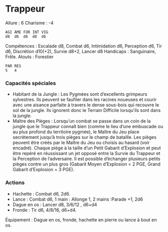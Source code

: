 # Trappeur

Allure : 6
Charisme : -4

	AGI	ÂME	FOR	INT	VIG
	d8	d6	d6	d8	d6

Compétences : Escalade d8, Combat d6, Intimidation d6, Perception d6, Tir d6, Discrétion d10(+2), Survie d8+2, Lancer d8
Handicaps : Sanguinaire, Frêle.
Atouts : Forestier

	PAR	RES
	5	4

### Capacités spéciales
- Habitant de la Jungle : Les Pygmées sont d’excellents grimpeurs sylvestres. Ils peuvent se faufiler dans les racines noueuses et courir avec une aisance parfaite à travers le dense sous-bois qui recouvre le sol de la jungle. Ils ignorent donc le Terrain Difficile lorsqu’ils sont dans la jungle.
- Maître des Pièges : Lorsqu’un combat se passe dans un coin de la jungle que le Trappeur connaît bien (comme le lieu d’une embuscade ou au plus profond du territoire pygmée), le Maître du Jeu place secrètement jusqu’à trois pièges sur le champ de bataille. Les pièges peuvent être créés par le Maître du Jeu ou choisis au hasard (voir encadré). Chaque piège à la taille d’un Petit Gabarit d’Explosion et peut être repéré en réussissant un jet opposé entre la Survie du Trappeur et la Perception de l’adversaire. Il est possible d’échanger plusieurs petits pièges contre un plus gros (Gabarit Moyen d’Explosion = 2 PGE, Grand Gabarit d’Explosion = 3 PGE).

### Actions
- Hachette : Combat d6, 2d6.
- Lance : Combat d6, 1 main : Allonge 1, 2 mains :Parade +1, 2d6
- Dague en os : Lancer d8, 3/6/12 , d6+d4
- Fronde : Tir d6, 4/8/16, d6+d4.

Équipement : Dague en os, fronde, hachette en pierre ou lance à bout en os.

